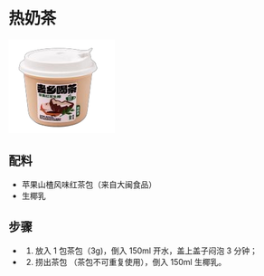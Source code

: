 # 热奶茶

![热奶茶](/images/热奶茶.png)

## 配料

- 苹果山楂风味红茶包（来自大闽食品）
- 生椰乳

## 步骤

- 1. 放入 1 包茶包（3g)，倒入 150ml 开水，盖上盖子闷泡 3 分钟；
- 2. 捞出茶包 （茶包不可重复使用），倒入 150ml 生椰乳。
